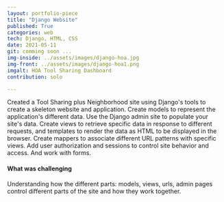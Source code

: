```yaml
---
layout: portfolio-piece
title: "Django Website"
published: True
categories: web
tech: Django, HTML, CSS
date: 2021-05-11
git: comming soon ...
img-inside: ../assets/images/django-hoa.jpg
img-front: ../assets/images/django-hoa1.png
imgalt: HOA Tool Sharing Dashboard
contribution: solo

---
```


Created a Tool Sharing plus Neighborhood site using Django's tools to create a skeleton website and application. Create models to represent the application's different data. Use the Django admin site to populate your site's data. Create views to retrieve specific data in response to different requests, and templates to render the data as HTML to be displayed in the browser. Create mappers to associate different URL patterns with specific views. Add user authorization and sessions to control site behavior and access. And work with forms.

#### What was challenging
Understanding how the different parts: models, views, urls, admin pages control different parts of the site and how they work together.
